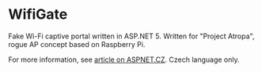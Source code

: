 # WifiGate

Fake Wi-Fi captive portal written in ASP.NET 5. Written for "Project Atropa", rogue AP concept based on Raspberry Pi.

For more information, see [article on ASPNET.CZ](http://www.aspnet.cz/articles/5429-projekt-atropa-1-jak-vyrobit-z-raspberry-pi-zle-zarizeni-s-netem). Czech language only.